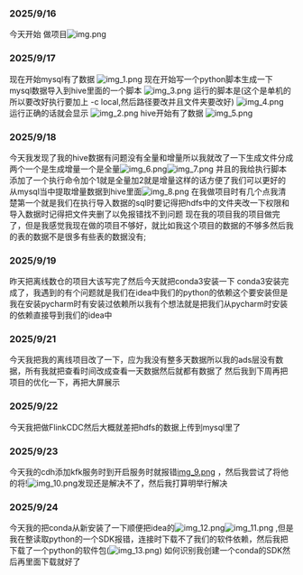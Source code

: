 [//]: # (fuhao)

### 2025/9/16

今天开始
做项目![img.png](..%2Fimg%2Fimg.png)

### 2025/9/17

现在开始mysql有了数据
![img_1.png](..%2Fimg%2Fimg_1.png)
现在开始写一个python脚本生成一下mysql数据导入到hive里面的一个脚本
![img_3.png](..%2Fimg%2Fimg_3.png)
运行的脚本是(这个是单机的所以要改好执行要加上 -c local,然后路径要改并且文件夹要改好)
![img_4.png](..%2Fimg%2Fimg_4.png)
运行正确的话就会显示
![img_2.png](..%2Fimg%2Fimg_2.png)
hive开始有了数据
![img_5.png](..%2Fimg%2Fimg_5.png)

### 2025/9/18

今天我发现了我的hive数据有问题没有全量和增量所以我就改了一下生成文件分成两个一个是生成增量一个是全量![img_6.png](..%2Fimg%2Fimg_6.png)![img_7.png](..%2Fimg%2Fimg_7.png)
并且的我给执行脚本添加了一个执行命令加个1就是全量加2就是增量这样的话方便了我们可以更好的从mysql当中提取增量数据到hive里面![img_8.png](..%2Fimg%2Fimg_8.png)
在我做项目时有几个点我清楚第一个就是我们在执行导入数据的sql时要记得把hdfs中的文件夹改一下权限和导入数据时记得把文件夹删了以免报错找不到问题
现在我的项目我的项目做完了，但是我感觉我现在做的项目不够好，就比如我这个项目的数据的不够多然后我的表的数据不是很多有些表的数据没有;

### 2025/9/19

昨天把离线数仓的项目大该写完了然后今天就把conda3安装一下
conda3安装完成了，我遇到的有个问题就是我们在idea中我们的python的依赖这个要安装但是我在安装pycharm时有安装过依赖所以我有个想法就是把我们从pycharm时安装的依赖直接导到我们的idea中

### 2025/9/21

今天我把我的离线项目改了一下，应为我没有整多天数据所以我的ads层没有数据，所有我就把查看时间改成查看一天数据然后就都有数据了
然后我到下周再把项目的优化一下，再把大屏展示

### 2025/9/22

今天我把做FlinkCDC然后大概就差把hdfs的数据上传到mysql里了

### 2025/9/23

今天我的cdh添加kfk服务时到开启服务时就报错[img_9.png](..%2Fimg%2Fimg_9.png)
，然后我尝试了将他的将!![img_10.png](..%2Fimg%2Fimg_10.png)发现还是解决不了，然后我打算明举行解决

### 2025/9/24

今天我的把conda从新安装了一下顺便把idea的![img_12.png](..%2Fimg%2Fimg_12.png)![img_11.png](..%2Fimg%2Fimg_11.png)
,但是我在整读取python的一个SDK报错，连接时下载不了我们的软件依赖，然后我把下载了一个python的软件包(![img_13.png](..%2Fimg%2Fimg_13.png))
如何识别我创建一个conda的SDK然后再里面下载就好了

